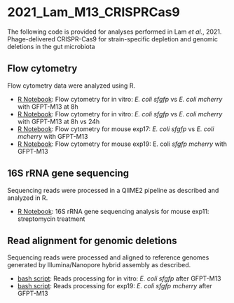# 2021_Lam_M13_CRISPRCas9

The following code is provided for analyses performed in Lam *et al.*, 2021. Phage-delivered CRISPR-Cas9 for strain-specific depletion and
genomic deletions in the gut microbiota

## Flow cytometry

Flow cytometry data were analyzed using R.

- [R Notebook](https://htmlpreview.github.io/?): Flow cytometry for in vitro: *E. coli sfgfp* vs *E. coli mcherry* with GFPT-M13 at 8h
- [R Notebook](https://htmlpreview.github.io/?): Flow cytometry for in vitro: *E. coli sfgfp* vs *E. coli mcherry* with GFPT-M13 at 8h vs 24h
- [R Notebook](https://htmlpreview.github.io/?): Flow cytometry for mouse exp17: *E. coli sfgfp* vs *E. coli mcherry* with GFPT-M13
- [R Notebook](https://htmlpreview.github.io/?): Flow cytometry for mouse exp19: E. coli *sfgfp mcherry* with GFPT-M13


## 16S rRNA gene sequencing

Sequencing reads were processed in a QIIME2 pipeline as described and analyzed in R.

- [R Notebook](https://htmlpreview.github.io/?): 16S rRNA gene sequencing analysis for mouse exp11: streptomycin treatment


## Read alignment for genomic deletions

Sequencing reads were processed and aligned to reference genomes generated by Illumina/Nanopore hybrid assembly as described.

- [bash script](https://htmlpreview.github.io/?): Reads processing for in vitro: *E. coli sfgfp* after GFPT-M13 
- [bash script](https://htmlpreview.github.io/?): Reads processing for exp19: *E. coli sfgfp mcherry* after GFPT-M13 
